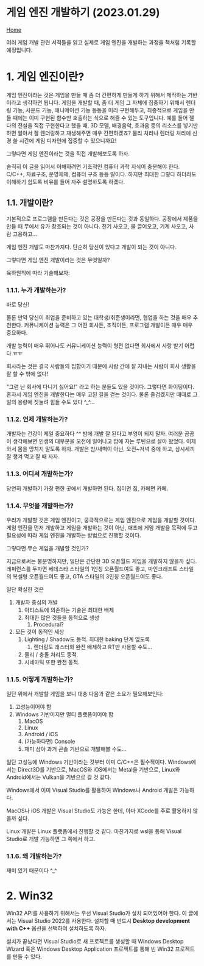 # 게임 엔진 개발하기 (2023.01.29)
[Home](/README.md)

여러 게임 개발 관련 서적들을 읽고 실제로 게임 엔진을 개발하는 과정을 책처럼 기록할 예정입니다.

# 1. 게임 엔진이란?

게임 엔진이라는 것은 게임을 만들 때 좀 더 간편하게 만들게 하기 위해서 제작하는 기반이라고 생각하면 됩니다. 게임을 개발할 때, 좀 더 게임 그 자체에 집중하기 위해서 렌더링 기능, 사운드 기능, 애니메이션 기능 등등을 미리 구현해두고, 최종적으로 게임을 만들 때에는 이미 구현된 함수만 호출하는 식으로 해줄 수 있는 도구입니다. 예를 들어 젤다의 전설을 직접 구현한다고 했을 때, 3D 모델, 배경음악, 효과음 등의 리소스를 넣기만 하면 알아서 잘 렌더링하고 재생해주면 매우 간편하겠죠? 물리 처리나 렌더링 처리에 신경 쓸 시간에 게임 디자인에 집중할 수 있으니까요!

그렇다면 게임 엔진이라는 것을 직접 개발해보도록 하자.

솔직히 이 글을 읽어서 이해하려면 기초적인 컴퓨터 과학 지식이 충분해야 한다. C/C++, 자료구조, 운영체제, 컴퓨터 구조 등등 말이다. 하지만 최대한 그렇다 하더라도 이해하기 쉽도록 비유를 들어 자주 설명하도록 하겠다.

## 1.1. 개발이란?

기본적으로 프로그램을 만든다는 것은 공장을 만든다는 것과 동일하다. 공장에서 제품을 만들 때 무에서 유가 창조되는 것이 아니다. 전기 사오고, 물 끌어오고, 기계 사오고, 사람 고용하고...

게임 엔진 개발도 마찬가지다. 단순히 당신이 있다고 개발이 되는 것이 아니다.

그렇다면 게임 엔진 개발이라는 것은 무엇일까?

육하원칙에 따라 기술해보자:

### 1.1.1. 누가 개발하는가?

바로 당신!

물론 만약 당신이 취업을 준비하고 있는 대학생/취준생이라면, 협업을 하는 것을 매우 추천한다. 커뮤니케이션 능력은 그 어떤 회사든, 조직이든, 프로그램 개발이든 매우 매우 중요하다.

개발 능력이 매우 뛰어나도 커뮤니케이션 능력이 형편 없다면 회사에서 사랑 받기 어렵다 ㅠㅠ

회사라는 것은 결국 사람들의 집합이기 때문에 사람 간에 잘 지내는 사람이 회사 생활을 잘 할 수 밖에 없다!

"그럼 난 회사에 다니기 싫어요!" 라고 하는 분들도 있을 것이다. 그렇다면 화이팅이다. 혼자서 게임 엔진을 개발한다는 매우 고된 길을 걷는 것이다. 물론 즐겁겠지만 때때로 그 일의 용량에 짓눌려 힘들 수도 있다 ^_^...

### 1.1.2. 언제 개발하는가?

개발자는 건강이 제일 중요하다 ^^ 밤에 개발 잘 된다고 부엉이 되지 말자. 여러분 곰곰이 생각해보면 인생의 대부분을 오전에 일어나고 밤에 자는 루틴으로 살아 왔었다. 이제 와서 몸을 망치지 말도록 하자. 개발은 밤/새벽이 아닌, 오전~저녁 중에 하고, 삼시세끼 잘 챙겨 먹고 잘 때 자자.

### 1.1.3. 어디서 개발하는가?

당연히 개발하기 가장 편한 곳에서 개발하면 된다. 집이면 집, 카페면 카페.

### 1.1.4. 무엇을 개발하는가?

우리가 개발할 것은 게임 엔진이고, 궁극적으로는 게임 엔진으로 게임을 개발할 것이다. 게임 엔진을 먼저 개발하고 게임을 개발하는 것이 아닌, 애초에 게임 개발을 목적에 두고 필요성에 따라 게임 엔진을 개발하는 방법으로 진행할 것이다.

그렇다면 무슨 게임을 개발할 것인가?

지금으로써는 불분명하지만, 일단은 간단한 3D 오픈월드 게임을 개발하지 않을까 싶다. 레퍼런스를 두자면 베데스타 스타일의 1인칭 오픈월드여도 좋고, 마인크래프트 스타일의 복셀형 오픈월드여도 좋고, GTA 스타일의 3인칭 오픈월드여도 좋다.

일단 확실한 것은

1. 개발자 중심의 개발
   1. 아티스트에 의존하는 기술은 최대한 배제
   2. 최대한 많은 것들을 동적으로 생성
      1. Procedural?
2. 모든 것이 동적인 세상
   1. Lighting / Shadow도 동적. 최대한 baking 단계 없도록
      1. 렌더링도 래스터화 완전 배제하고 RT만 사용할 수도...
   2. 물리 / 충돌 처리도 동적.
   3. 시네마틱 또한 완전 동적.

### 1.1.5. 어떻게 개발하는가?

일단 위에서 개발할 게임을 보니 대충 다음과 같은 소요가 필요해보인다:

1. 고성능이어야 함
2. Windows 기반이지만 멀티 플랫폼이어야 함
   1. MacOS
   2. Linux
   3. Android / iOS
   4. (가능하다면) Console
   5. 재미 삼아 과거 콘솔 기반으로 개발해볼 수도...

일단 고성능에 Windows 기반이라는 것부터 이미 C/C++은 필수적이다. Windows에서는 Direct3D를 기반으로, MacOS와 iOS에서는 Metal을 기반으로, Linux와 Android에서는 Vulkan을 기반으로 갈 것 같다.

Windows에서 이미 Visual Studio를 활용하여 Windows나 Android 개발은 가능하다.

MacOS나 iOS 개발은 Visual Studio도 가능은 한데, 아마 XCode를 주로 활용하지 않을까 싶다.

Linux 개발은 Linux 플랫폼에서 진행할 것 같다. 마찬가지로 wsl을 통해 Visual Studio로 개발 가능하면 그 쪽에서 하고.

### 1.1.6. 왜 개발하는가?

재미 있기 때문이다 ^_^

# 2. Win32

Win32 API를 사용하기 위해서는 우선 Visual Studio가 설치 되어있어야 한다. 이 글에서는 Visual Studio 2022를 사용한다. 설치할 때 반드시 **Desktop development with C++** 옵션을 선택하여 설치하도록 하자.

설치가 끝났다면 Visual Studio로 새 프로젝트를 생성할 때 Windows Desktop Wizard 혹은 Windows Desktop Application 프로젝트를 통해 빈 Win32 프로젝트를 만들 수 있다.
